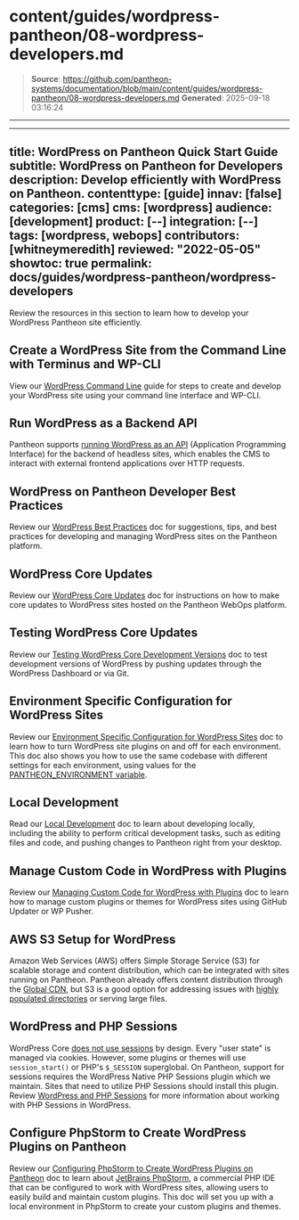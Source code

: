 # content/guides/wordpress-pantheon/08-wordpress-developers.md

> **Source**: https://github.com/pantheon-systems/documentation/blob/main/content/guides/wordpress-pantheon/08-wordpress-developers.md
> **Generated**: 2025-09-18 03:16:24

---

---
title: WordPress on Pantheon Quick Start Guide
subtitle: WordPress on Pantheon for Developers
description: Develop efficiently with WordPress on Pantheon.
contenttype: [guide]
innav: [false]
categories: [cms]
cms: [wordpress]
audience: [development]
product: [--]
integration: [--]
tags: [wordpress, webops]
contributors: [whitneymeredith]
reviewed: "2022-05-05"
showtoc: true
permalink: docs/guides/wordpress-pantheon/wordpress-developers
---

Review the resources in this section to learn how to develop your WordPress Pantheon site efficiently.

## Create a WordPress Site from the Command Line with Terminus and WP-CLI

View our [WordPress Command Line](/guides/wp-cli) guide for steps to create and develop your WordPress site using your command line interface and WP-CLI. 

## Run WordPress as a Backend API

Pantheon supports [running WordPress as an API](/guides/decoupled) (Application Programming Interface) for the backend of headless sites, which enables the CMS to interact with external frontend applications over HTTP requests.

## WordPress on Pantheon Developer Best Practices

Review our [WordPress Best Practices](/guides/wordpress-developer/wordpress-best-practices) doc for suggestions, tips, and best practices for developing and managing WordPress sites on the Pantheon platform.

## WordPress Core Updates

Review our [WordPress Core Updates](/core-updates) doc for instructions on how to make core updates to WordPress sites hosted on the Pantheon WebOps platform.

## Testing WordPress Core Updates

Review our [Testing WordPress Core Development Versions](/guides/wordpress-developer/wordpress-development-versions) doc to test development versions of WordPress by pushing updates through the WordPress Dashboard or via Git.

## Environment Specific Configuration for WordPress Sites

Review our [Environment Specific Configuration for WordPress Sites](/guides/environment-configuration/environment-specific-config) doc to learn how to turn WordPress site plugins on and off for each environment. This doc also shows you how to use the same codebase with different settings for each environment, using values for the [PANTHEON_ENVIRONMENT variable](/guides/environment-configuration/read-environment-config).

## Local Development

Read our [Local Development](/guides/local-development) doc to learn about developing locally, including the ability to perform critical development tasks, such as editing files and code, and pushing changes to Pantheon right from your desktop.

## Manage Custom Code in WordPress with Plugins

Review our [Managing Custom Code for WordPress with Plugins](/guides/wordpress-configurations/wordpress-custom-code) doc to learn how to manage custom plugins or themes for WordPress sites using GitHub Updater or WP Pusher.

## AWS S3 Setup for WordPress

Amazon Web Services (AWS) offers Simple Storage Service (S3) for scalable storage and content distribution, which can be integrated with sites running on Pantheon. Pantheon already offers content distribution through the [Global CDN](/guides/global-cdn), but S3 is a good option for addressing issues with [highly populated directories](/guides/filesystem/large-files) or serving large files.

## WordPress and PHP Sessions

WordPress Core [does not use sessions](https://wordpress.org/support/topic/how-does-wordpress-handle-sessions-and-session-variables/?replies=7) by design. Every "user state" is managed via cookies. However, some plugins or themes will use `session_start()` or PHP's `$_SESSION` superglobal. On Pantheon, support for sessions requires the WordPress Native PHP Sessions plugin which we maintain. Sites that need to utilize PHP Sessions should install this plugin. Review [WordPress and PHP Sessions](/guides/php/wordpress-sessions) for more information about working with PHP Sessions in WordPress.

## Configure PhpStorm to Create WordPress Plugins on Pantheon

Review our [Configuring PhpStorm to Create WordPress Plugins on Pantheon](/guides/local-development/wordpress-phpstorm) doc to learn about [JetBrains PhpStorm](https://www.jetbrains.com/phpstorm/), a commercial PHP IDE that can be configured to work with WordPress sites, allowing users to easily build and maintain custom plugins. This doc will set you up with a local environment in PhpStorm to create your custom plugins and themes.
